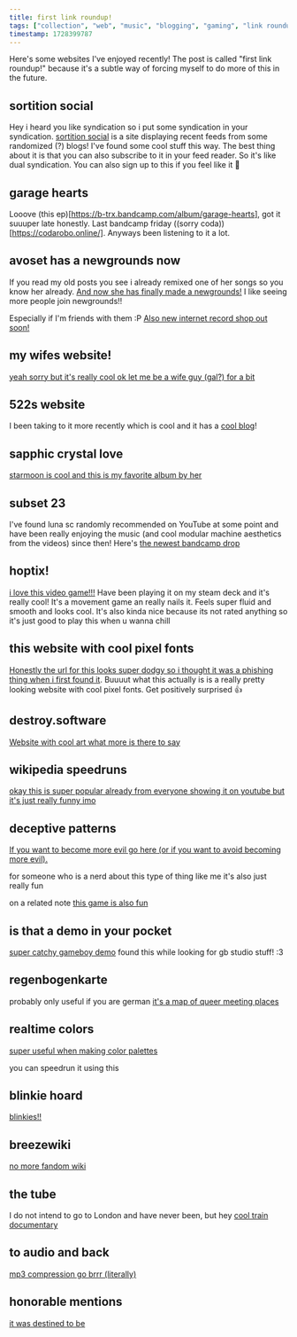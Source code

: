 ```yaml
---
title: first link roundup!
tags: ["collection", "web", "music", "blogging", "gaming", "link roundup"]
timestamp: 1728399787
---
```


Here's some websites I've enjoyed recently!
The post is called "first link roundup!" because it's a subtle way of forcing myself to do more of this in the future.
<!--more-->

## sortition social
Hey i heard you like syndication so i put some syndication in your syndication.
[sortition social](https://suricrasia.online/sortition/) is a site displaying recent feeds from some randomized (?) blogs! I've found some cool stuff this way. The best thing about it is that you can also subscribe to it in your feed reader. So it's like dual syndication.
You can also sign up to this if you feel like it 🤫

## garage hearts
Looove (this ep)[https://b-trx.bandcamp.com/album/garage-hearts], got it suuuper late honestly. Last bandcamp friday ((sorry coda))[https://codarobo.online/].
Anyways been listening to it a lot.

## avoset has a newgrounds now
If you read my old posts you see i already remixed one of her songs so you know her already. [And now she has finally made a newgrounds!](https://avoset.newgrounds.com/)
I like seeing more people join newgrounds!!

Especially if I'm friends with them :P
[Also new internet record shop out soon!](https://youtu.be/yFqdU55MxJQ?si=VMz9G8IE5txYgWUJ)

## my wifes website!
[yeah sorry but it's really cool ok let me be a wife guy (gal?) for a bit](https://tiger.kittycat.homes/)

## 522s website
I been taking to it more recently which is cool and it has a [cool blog](https://www.5snb.club/)!

## sapphic crystal love
[starmoon is cool and this is my favorite album by her](https://starmoon.bandcamp.com/album/sapphic-crystal-love)

## subset 23
I've found luna sc randomly recommended on YouTube at some point and have been really enjoying the music (and cool modular machine aesthetics from the videos) since then!
Here's [the newest bandcamp drop](https://lunasc.bandcamp.com/album/subset-23)

## hoptix!
[i love this video game!!!](https://store.steampowered.com/app/2544100/hoptix/) Have been playing it on my steam deck and it's really cool!
It's a movement game an really nails it. Feels super fluid and smooth and looks cool. It's also kinda nice because its not rated anything so it's just good to play this when u wanna chill

## this website with cool pixel fonts 
[Honestly the url for this looks super dodgy so i thought it was a phishing thing when i first found it](http://www17.plala.or.jp/xxxxxxx/00ff/). Buuuut what this actually is is a really pretty looking website with cool pixel fonts. Get positively surprised 👍

## destroy.software
[Website with cool art what more is there to say](https://destroy.software/)

## wikipedia speedruns
[okay this is super popular already from everyone showing it on youtube but it's just really funny imo](https://wikispeedruns.com/)

## deceptive patterns 
[If you want to become more evil go here (or if you want to avoid becoming more evil).](https://www.deceptive.design/)

for someone who is a nerd about this type of thing like me it's also just really fun

on a related note [this game is also fun](https://userinyerface.com/)

## is that a demo in your pocket
[super catchy gameboy demo](https://hh.gbdev.io/game/is-that-a-demo-in-your-pocket) found this while looking for gb studio stuff! :3

## regenbogenkarte 
probably only useful if you are german
[it's a map of queer meeting places](https://karte.queer-lexikon.net/)

## realtime colors
[super useful when making color palettes](https://realtimecolors.com/?colors=000000-77767b-f0f769-fee7fd-0ce2ed)

you can speedrun it using this

## blinkie hoard
[blinkies!!](https://blinkies.neocities.org/)


## breezewiki
[no more fandom wiki](https://antifandom.com/)

## the tube
I do not intend to go to London and have never been, but hey [cool train documentary](https://www.dailymotion.com/video/x1cxnim)

## to audio and back
[mp3 compression go brrr (literally)](https://unascribed.com/junk/imgaudio/)


## honorable mentions
[it was destined to be](https://crouton.net)